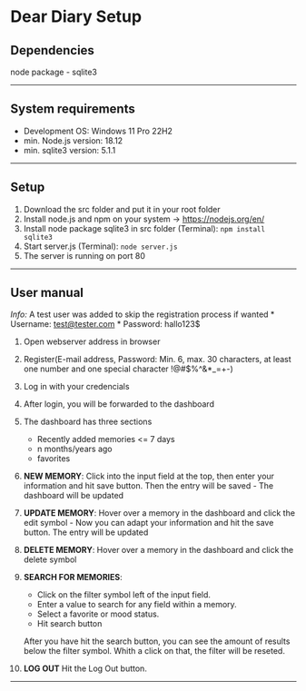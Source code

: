 # Dear Diary Setup

## Dependencies 

node package - sqlite3
___

## System requirements

* Development OS: Windows 11 Pro 22H2
* min. Node.js version: 18.12
* min. sqlite3 version: 5.1.1

___

## Setup

1. Download the src folder and put it in your root folder
2. Install node.js and npm on your system -> https://nodejs.org/en/
3. Install node package sqlite3 in src folder (Terminal): ```npm install sqlite3```
4. Start server.js (Terminal): ```node server.js```
5. The server is running on port 80

___

## User manual

*Info:* A test user was added to skip the registration process if wanted
    * Username: test@tester.com
    * Password: hallo123$

1. Open webserver address in browser
2. Register(E-mail address, Password: Min. 6, max. 30 characters, at least one number and one special character !@#$%^&*_=+-)
3. Log in with your credencials
4. After login, you will be forwarded to the dashboard
5. The dashboard has three sections 
    * Recently added memories <= 7 days
    * n months/years ago
    * favorites
6. **NEW MEMORY**: Click into the input field at the top, then enter your information and hit save button. Then the entry will be saved - The dashboard will be updated
7. **UPDATE MEMORY**: Hover over a memory in the dashboard and click the edit symbol - Now you can adapt your information and hit the save button. The entry will be updated
8. **DELETE MEMORY**: Hover over a memory in the dashboard and click the delete symbol
9. **SEARCH FOR MEMORIES**: 
    * Click on the filter symbol left of the input field. 
    * Enter a value to search for any field within a memory. 
    * Select a favorite or mood status.
    * Hit search button
    
    After you have hit the search button, you can see the amount of results below the filter symbol. Whith a click on that, the filter will be reseted.
10. **LOG OUT** Hit the Log Out button.
___
